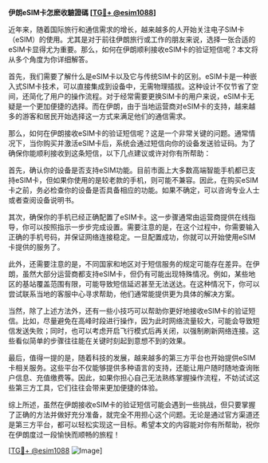 **伊朗eSIM卡怎麽收驗證碼 [[TG💪+ @esim1088](https://t.me/s/esim1088)]**

近年来，随着国际旅行和通信需求的增长，越来越多的人开始关注电子SIM卡（eSIM）的使用。尤其是对于前往伊朗旅行或工作的朋友来说，选择一张合适的eSIM卡显得尤为重要。那么，如何在伊朗顺利接收eSIM卡的验证短信呢？本文将从多个角度为你详细解答。

首先，我们需要了解什么是eSIM卡以及它与传统SIM卡的区别。eSIM卡是一种嵌入式SIM卡技术，可以直接集成到设备中，无需物理插拔。这种设计不仅节省了空间，还简化了用户的操作流程。对于经常需要更换SIM卡的用户来说，eSIM卡无疑是一个更加便捷的选择。而在伊朗，由于当地运营商对eSIM卡的支持，越来越多的游客和居民开始选择这一方式来满足他们的通信需求。

那么，如何在伊朗接收eSIM卡的验证短信呢？这是一个非常关键的问题。通常情况下，当你购买并激活eSIM卡后，系统会通过短信向你的设备发送验证码。为了确保你能顺利接收到这条短信，以下几点建议或许对你有所帮助：

首先，确认你的设备是否支持eSIM功能。目前市面上大多数高端智能手机都已支持eSIM卡，但如果你使用的是较老款的手机，则可能不兼容。因此，在购买eSIM卡之前，务必检查你的设备是否具备相应的功能。如果不确定，可以咨询专业人士或者查阅设备说明书。

其次，确保你的手机已经正确配置了eSIM卡。这一步骤通常由运营商提供在线指导，你可以按照指示一步步完成设置。需要注意的是，在这个过程中，你需要输入正确的手机号码，并保证网络连接稳定。一旦配置成功，你就可以开始使用eSIM卡提供的服务了。

此外，还需要注意的是，不同国家和地区对于短信服务的规定可能存在差异。在伊朗，虽然大部分运营商都支持eSIM卡，但仍有可能出现特殊情况。例如，某些地区的基站覆盖范围有限，可能导致短信延迟甚至无法送达。在这种情况下，你可以尝试联系当地的客服中心寻求帮助，他们通常能提供更为具体的解决方案。

当然，除了上述方法外，还有一些小技巧可以帮助你更好地接收eSIM卡的验证短信。比如，尽量避免在高峰时段进行操作，因为此时网络流量较大，可能会导致短信发送失败；同时，也可以考虑开启飞行模式后再关闭，以强制刷新网络连接。这些看似简单的步骤往往能在关键时刻起到意想不到的效果。

最后，值得一提的是，随着科技的发展，越来越多的第三方平台也开始提供eSIM卡相关服务。这些平台不仅能够提供多种语言的支持，还能让用户随时随地查询账户信息、充值缴费等。因此，如果你担心自己无法熟练掌握操作流程，不妨试试这些第三方工具，它们往往会带来更加便捷的体验。

综上所述，虽然在伊朗接收eSIM卡的验证短信可能会遇到一些挑战，但只要掌握了正确的方法并做好充分准备，就完全不用担心这个问题。无论是通过官方渠道还是第三方平台，都可以轻松实现这一目标。希望本文的内容能对你有所帮助，祝你在伊朗度过一段愉快而顺畅的旅程！

[[TG💪+ @esim1088](https://t.me/s/esim1088) ![Image](https://i.postimg.cc/4NQfJmqS/Snipaste-2025-05-13-00-14-12.png)]